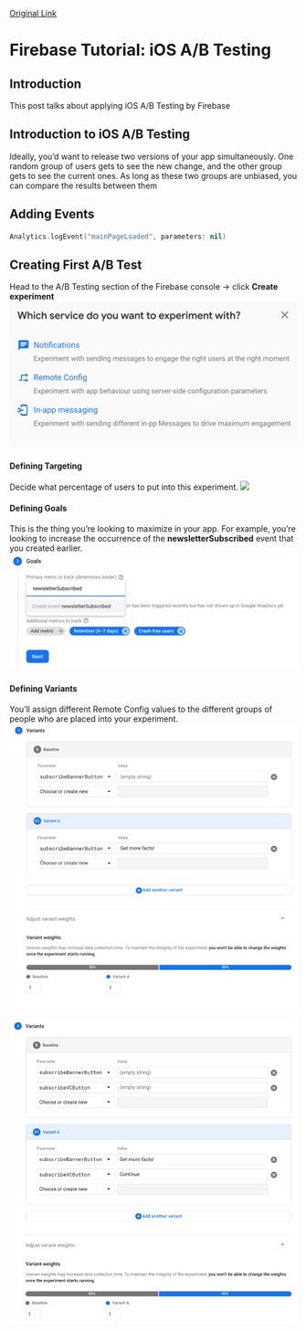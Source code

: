 [Original Link](https://www.raywenderlich.com/20974552-firebase-tutorial-ios-a-b-testing)

# Firebase Tutorial: iOS A/B Testing
## Introduction
This post talks about applying iOS A/B Testing by Firebase

## Introduction to iOS A/B Testing
Ideally, you’d want to release two versions of your app simultaneously. One random group of users gets to see the new change, and the other group gets to see the current ones. As long as these two groups are unbiased, you can compare the results between them

## Adding Events
```swift
Analytics.logEvent("mainPageLoaded", parameters: nil)
```

## Creating First A/B Test
Head to the A/B Testing section of the Firebase console ->  click __Create experiment__
![](resources/ab_testing_1.png)

#### Defining Targeting
Decide what percentage of users to put into this experiment.
![](resources/ab_testing_2png)

#### Defining Goals
This is the thing you’re looking to maximize in your app. For example, you’re looking to increase the occurrence of the __newsletterSubscribed__ event that you created earlier.
![](resources/ab_testing_3.png)

#### Defining Variants
 You’ll assign different Remote Config values to the different groups of people who are placed into your experiment.
![](resources/ab_testing_4.png)

![](resources/ab_testing_5.png)